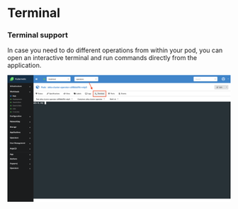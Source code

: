 # Terminal

### Terminal support

In case you need to do different operations from within your pod, you can open an interactive terminal and run commands directly from the application.

![](../images/terminal.png)